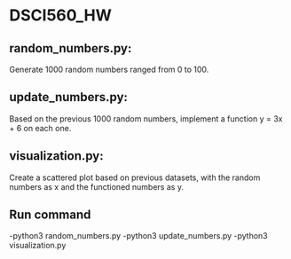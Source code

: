 # DSCI560_HW

## random_numbers.py:
  Generate 1000 random numbers ranged from 0 to 100.
## update_numbers.py:
  Based on the previous 1000 random numbers, implement a function y = 3x + 6 on each one.
## visualization.py:
  Create a scattered plot based on previous datasets, with the random numbers as x and the functioned numbers as y.

## Run command
  -python3 random_numbers.py
  -python3 update_numbers.py
  -python3 visualization.py
